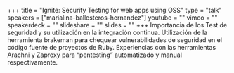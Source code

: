 +++
title = "Ignite: Security Testing for web apps using OSS"
type = "talk"
speakers = ["marialina-ballesteros-hernandez"]
youtube = ""
vimeo = ""
speakerdeck = ""
slideshare = ""
slides = ""
+++
Importancia de los Test de seguridad y su utilización en la integración continua.
Utilización de la herramienta brakeman para chequear vulnerabilidades de seguridad
en el código fuente de proyectos de Ruby. Experiencias con las herramientas Arachni y
Zaproxy para “pentesting” automatizado y manual respectivamente.